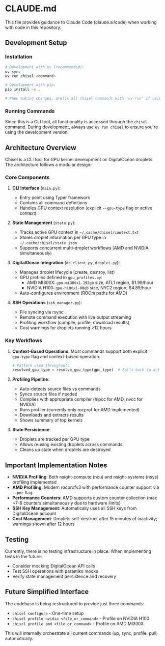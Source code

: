 # CLAUDE.md

This file provides guidance to Claude Code (claude.ai/code) when working with code in this repository.

## Development Setup

### Installation
```bash
# Development with uv (recommended):
uv sync
uv run chisel <command>

# Development with pip:
pip install -e .

# When making changes, prefix all chisel commands with 'uv run' if using uv
```

### Running Commands
Since this is a CLI tool, all functionality is accessed through the `chisel` command. During development, always use `uv run chisel` to ensure you're using the development version.

## Architecture Overview

Chisel is a CLI tool for GPU kernel development on DigitalOcean droplets. The architecture follows a modular design:

### Core Components

1. **CLI Interface** (`main.py`): 
   - Entry point using Typer framework
   - Contains all command definitions
   - Handles GPU context resolution (explicit `--gpu-type` flag or active context)

2. **State Management** (`state.py`):
   - Tracks active GPU context in `~/.cache/chisel/context.txt`
   - Stores droplet information per GPU type in `~/.cache/chisel/state.json`
   - Supports concurrent multi-droplet workflows (AMD and NVIDIA simultaneously)

3. **DigitalOcean Integration** (`do_client.py`, `droplet.py`):
   - Manages droplet lifecycle (create, destroy, list)
   - GPU profiles defined in `gpu_profiles.py`:
     - AMD MI300X: `gpu-mi300x1-192gb` size, ATL1 region, $1.99/hour
     - NVIDIA H100: `gpu-h100x1-80gb` size, NYC2 region, $4.89/hour
   - Auto-configures environment (ROCm paths for AMD)

4. **SSH Operations** (`ssh_manager.py`):
   - File syncing via rsync
   - Remote command execution with live output streaming
   - Profiling workflow (compile, profile, download results)
   - Cost warnings for droplets running >12 hours

### Key Workflows

1. **Context-Based Operations**: Most commands support both explicit `--gpu-type` flag and context-based operation:
   ```python
   # Pattern used throughout:
   resolved_gpu_type = resolve_gpu_type(gpu_type)  # Falls back to active context
   ```

2. **Profiling Pipeline**:
   - Auto-detects source files vs commands
   - Syncs source files if needed
   - Compiles with appropriate compiler (hipcc for AMD, nvcc for NVIDIA)
   - Runs profiler (currently only rocprof for AMD implemented)
   - Downloads and extracts results
   - Shows summary of top kernels

3. **State Persistence**: 
   - Droplets are tracked per GPU type
   - Allows reusing existing droplets across commands
   - Cleans up state when droplets are destroyed

## Important Implementation Notes

- **NVIDIA Profiling**: Both nsight-compute (ncu) and nsight-systems (nsys) profiling implemented
- **AMD Profiling**: Modern rocprofv3 with performance counter support via `--pmc` flag
- **Performance Counters**: AMD supports custom counter collection (max ~7-8 counters simultaneously due to hardware limits)
- **SSH Key Management**: Automatically uses all SSH keys from DigitalOcean account
- **Cost Management**: Droplets self-destruct after 15 minutes of inactivity; warnings shown after 12 hours

## Testing

Currently, there is no testing infrastructure in place. When implementing tests in the future:
- Consider mocking DigitalOcean API calls
- Test SSH operations with paramiko mocks
- Verify state management persistence and recovery

## Future Simplified Interface

The codebase is being restructured to provide just three commands:
- `chisel configure` - One-time setup
- `chisel profile nvidia <file_or_command>` - Profile on NVIDIA H100
- `chisel profile amd <file_or_command>` - Profile on AMD MI300X

This will internally orchestrate all current commands (up, sync, profile, pull) automatically.